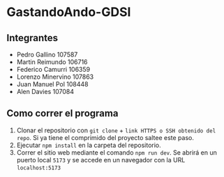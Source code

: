 # GastandoAndo-GDSI

## Integrantes
- Pedro Gallino 107587
- Martin Reimundo 106716
- Federico Camurri 106359
- Lorenzo Minervino 107863
- Juan Manuel Pol 108448
- Alen Davies 107084

## Como correr el programa
1. Clonar el repositorio con `git clone` + `link HTTPS o SSH obtenido del repo`. Si ya tiene el comprimido del proyecto saltee este paso.
2. Ejecutar `npm install` en la carpeta del repositorio.
3. Correr el sitio web mediante el comando `npm run dev`. Se abrirá en un puerto local `5173` y se accede en un navegador con la URL `localhost:5173`
